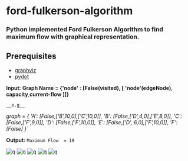 # ford-fulkerson-algorithm
### Python implemented Ford Fulkerson Algorithm to find maximum flow with graphical representation.

## Prerequisites ##

* [graphviz](https://pypi.org/project/graphviz/)
* [pydot](https://pypi.org/project/pydot/)


__Input:__
    __Graph Name__ __= {'node'__ __: [False(visited), [__ __'node'(edgeNode)__, __capacity__,__current-flow ]]}__

    __e.g__
   _graph = {
    'A': [False,['B',10,0],['C',10,0]],
    'B': [False,['D',4,0],['E',8,0]],
    'C': [False,['F',9,0]],
    'D': [False,['F',10,0]],
    'E': [False,['D', 6,0],['F',10,0]],
    'F': [False]
}`_

__Output:__
  `Maximum Flow  = 19`

![q](https://github.com/linxnerd/ford-fulkerson-algorithm/blob/master/Graphs/0.png)
![q](https://github.com/linxnerd/ford-fulkerson-algorithm/blob/master/Graphs/1.png)
![q](https://github.com/linxnerd/ford-fulkerson-algorithm/blob/master/Graphs/2.png)
![q](https://github.com/linxnerd/ford-fulkerson-algorithm/blob/master/Graphs/3.png)
![q](https://github.com/linxnerd/ford-fulkerson-algorithm/blob/master/Graphs/4.png)
